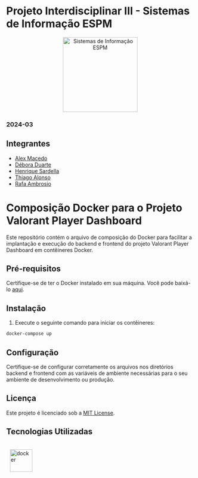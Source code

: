 # Projeto Interdisciplinar III - Sistemas de Informação ESPM

<p style="text-align: center;">
    <a href="https://www.espm.br/cursos-de-graduacao/sistemas-de-informacao/"><img src="https://avatars.githubusercontent.com/u/49880458?s=200&v=4" alt="Sistemas de Informação ESPM" style="height: 200px; width: 200px;"/></a>
</p>

### 2024-03

## Integrantes
- [Alex Macedo](https://github.com/Alexxmfs)
- [Débora Duarte](https://github.com/duartedebis)
- [Henrique Sardella](https://github.com/henrique-sdc)
- [Thiago Alonso](https://github.com/ThiagoAlonso05)
- [Rafa Ambrosio](https://github.com/rafaambrosio)

# Composição Docker para o Projeto Valorant Player Dashboard

Este repositório contém o arquivo de composição do Docker para facilitar a implantação e execução do backend e frontend do projeto Valorant Player Dashboard em contêineres Docker.

## Pré-requisitos

Certifique-se de ter o Docker instalado em sua máquina. Você pode baixá-lo [aqui](https://www.docker.com/products/docker-desktop/).

## Instalação

1. Execute o seguinte comando para iniciar os contêineres:

```bash
docker-compose up
```

## Configuração

Certifique-se de configurar corretamente os arquivos nos diretórios backend e frontend com as variáveis de ambiente necessárias para o seu ambiente de desenvolvimento ou produção.

## Licença

Este projeto é licenciado sob a [MIT License](https://github.com/tech-espm/inter-2sem-2023-eventos/blob/main/LICENSE).

<h2><b>Tecnologias Utilizadas</b></h2>

  <div style="display: inline_block"><br>
  <img align="center" alt="docker" height="60" width="60" src="https://cdn.jsdelivr.net/gh/devicons/devicon@latest/icons/docker/docker-original-wordmark.svg" hspace="10">
  </div>
